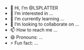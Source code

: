 - 👋 Hi, I’m @LSPLATTER
- 👀 I’m interested in ...
- 🌱 I’m currently learning ...
- 💞️ I’m looking to collaborate on ...
- 📫 How to reach me ...
- 😄 Pronouns: ...
- ⚡ Fun fact: ...

<!---
LSPLATTER/LSPLATTER is a ✨ special ✨ repository because its `README.md` (this file) appears on your GitHub profile.
You can click the Preview link to take a look at your changes.
--->
